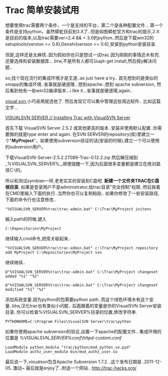 # Trac 简单安装试用

想要使用trac需要两个条件，一个是支持的平台，第二个是各种配置文件...
第一个条件是支持python，虽然蟒蛇目前到3.X了..但是如图蟒蛇官方和trac的提示,2.X是目前的版本,以及trac需要ver>2.4 && < 3.0的python..然后是下载win32的setuptools(version >= 0.6),Genshi(version >= 0.6),安装到python安装目录.

但是,这样还是太麻烦..因为假如你也只是想试一试trac.因为刚刚的事情还木有完.还要选择和安装数据库...
btw,不是所有人都可以apt-get install,然后按y解决问题..

so,找个现在流行的集成环境才是王道..as just have a try..
首先想到的是类似的xmapp的集成环境..省事就是硬道理...想到apache..想到 apache subversion,
然后看到他有一些win32编译版本...i like it...省事就是硬道理,again..

<!-- more -->

[visual svn](http://promiseforever.com/redirect?url=http%3A%2F%2Fwww.visualsvn.com%2Fserver%2Fdownload%2F&key=32063edfa1c9913108d6032e4552566e),小巧易用就选他了. 然后发现它可以集中管理这些周边软件.. 比如这篇文字...

[VISUALSVN SERVER // Installing Trac with VisualSVN Server](http://promiseforever.com/redirect?url=http%3A%2F%2Fwww.visualsvn.com%2Fserver%2Ftrac%2F&key=547c659e081d0b99e401cb02b367175a) 


首先下载 VisualSVN Server 2.5.2 或其他更高的版本. 安装并使用默认配置..你需要做的就是type enter and again. 在SVN SERVER的repository(库)里建立一个"**MyProject**"，如果使用subversion验证的话(安装的时候),建立一个可以使用的subversion用户。 

下载VisualSVN-Server-2.5.2.27089-Trac-0.12.2.zip 然后解压缩到_%VISUALSVN_SERVER%_,顺便提醒一下,因为后面很多变量都是建立在绝对路径C:\的。 

所以和测试symbian一样,老老实实的安装到C盘吧. **新建一个文件夹TRAC在C盘根目录**. 如果是登录用户不是administrator,给trac目录"完全控制"权限. 然后挨着在CMD里输入下面的执行..当然你也可以复制粘贴.. 如果你修改了一些安装路径,下面的命令行也注意修改..

```dos
"%VISUALSVN_SERVER%trac\trac-admin.bat" C:\Trac\MyProject initenv
```

输入path的时候,键入

```dos
C:\Repositories\MyProject
```

继续输入cmd命令,把库关联起来..

```dos
"%VISUALSVN_SERVER%trac\trac-admin.bat" c:\Trac\MyProject repository add MyProject C:\Repositories\MyProject svn
```

继续继续..

```dos
@"%VISUALSVN_SERVER%trac\trac-admin.bat" C:\Trac\MyProject changeset added "%1" "%2"
```

```dos
@"%VISUALSVN_SERVER%trac\trac-admin.bat" C:\Trac\MyProject changeset modified "%1" "%2"
```

添加系统变量.因为python的包需要python path..而这个绿色环境木有这个变量..btw,汉化trac也有类似小问题.. 后面跟着的变量是你的VisualSVN Server安装目录..你可以检查%VISUALSVN_SERVER%目录的位置,修改字符串.

```dos
PYTHONHOME=C:\Program Files\VisualSVN Server\trac\python
```

如果你使用apache subversion的验证,设置一下apache的配置文件.. 集成环境的位置是 _%VISUALSVN_SERVER%conf\httpd-custom.conf_

```text
LoadModule python_module "trac/python/mod_python_so.pyd"
LoadModule authz_user_module bin/mod_authz_user.so
```

最后说一下,visualsvn包含Apache Subversion 1.7.2...这个发布日期是..2011-12-05..激动~ 最后就是enjoy了..附送一个网站.. http://trac-hacks.org/

